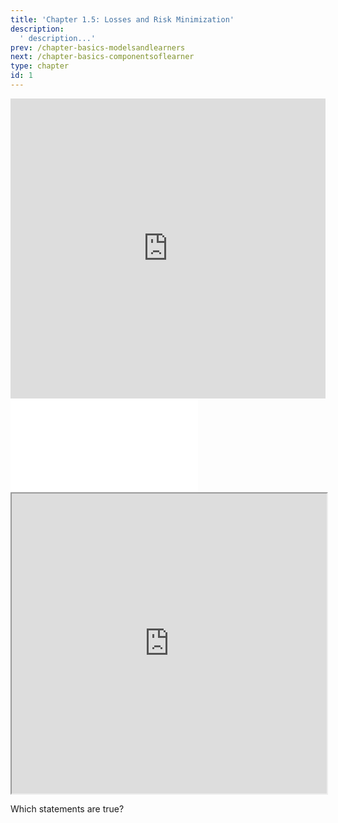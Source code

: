 ```yaml
---
title: 'Chapter 1.5: Losses and Risk Minimization'
description:
  ' description...'
prev: /chapter-basics-modelsandlearners
next: /chapter-basics-componentsoflearner
type: chapter
id: 1
---
```


<exercise id="1" title="Video Lecture">

<iframe width="100%" height="480" src="https://www.youtube.com/embed/2b4x765XbUI" frameborder="0" allow="accelerometer; autoplay; encrypted-media; gyroscope; picture-in-picture" allowfullscreen></iframe>

</exercise>

<exercise id="2" title="Slides">

<object data="pdfs/1/slides-basics-riskminimization.pdf" type="application/pdf" style="width:100%;height:480px">
    <embed src="pdfs/1/slides-basics-riskminimization.pdf" type="application/pdf" />
</object>

</exercise>

<exercise id="3" title="Demo">

<iframe width="100%" height="480" src="https://jjallaire.github.io/deep-learning-with-r-notebooks/notebooks/2.1-a-first-look-at-a-neural-network.nb.html"></iframe>

</exercise>

<exercise id="4" title="Quiz">

Which statements are true?

<choice>

<opt text="Measures for model performance can be used as loss functions." correct="true">

</opt>

<opt text="The choice of loss function has no influence on the model.">

</opt>

<opt text="The empirical risk is the mean loss." correct="true">

</opt>

<opt text="To estimate model paramters, we usually minimize the empirical risk." correct="true">

</opt>

<opt text="By minimizing the empirical risk, we minimize the error (defined by the loss)." correct="true">

</opt>

<opt text="Any model can use any arbitrary loss function.">

</opt>

<opt text="Empirical risk minimization is a very general mathematical framework that turns 'finding a good model' into a mathematically tractable optimization problem." correct="true">

</opt>

<opt text="Since empirical risk minimization is a completely abstract and very general mathematical procedure, the choice of loss function should not depend on background knowledge about the data set at hand or what the model is going to be used for.">

</opt>

<opt text="How difficult the optimization of a learner is depends strongly on the properties of its loss function." correct="true">

</opt>



</choice>

</exercise>

